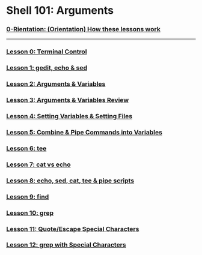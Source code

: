 # Shell 101: Arguments

### [0-Rientation: (Orientation) How these lessons work](https://github.com/inkVerb/vip/blob/master/101-shell/0-Rientation.md)

___

### [Lesson 0: Terminal Control](https://github.com/inkVerb/vip/blob/master/101-shell/Lesson-00.md)

### [Lesson 1: gedit, echo & sed](https://github.com/inkVerb/vip/blob/master/101-shell/Lesson-01.md)

### [Lesson 2: Arguments & Variables](https://github.com/inkVerb/vip/blob/master/101-shell/Lesson-02.md)

### [Lesson 3: Arguments & Variables Review](https://github.com/inkVerb/vip/blob/master/101-shell/Lesson-03.md)

### [Lesson 4: Setting Variables & Setting Files](https://github.com/inkVerb/vip/blob/master/101-shell/Lesson-04.md)

### [Lesson 5: Combine & Pipe Commands into Variables](https://github.com/inkVerb/vip/blob/master/101-shell/Lesson-05.md)

### [Lesson 6: tee](https://github.com/inkVerb/vip/blob/master/101-shell/Lesson-06.md)

### [Lesson 7: cat vs echo](https://github.com/inkVerb/vip/blob/master/101-shell/Lesson-07.md)

### [Lesson 8: echo, sed, cat, tee & pipe scripts](https://github.com/inkVerb/vip/blob/master/101-shell/Lesson-08.md)

### [Lesson 9: find](https://github.com/inkVerb/vip/blob/master/101-shell/Lesson-09.md)

### [Lesson 10: grep](https://github.com/inkVerb/vip/blob/master/101-shell/Lesson-10.md)

### [Lesson 11: Quote/Escape Special Characters](https://github.com/inkVerb/vip/blob/master/101-shell/Lesson-11.md)

### [Lesson 12: grep with Special Characters](https://github.com/inkVerb/vip/blob/master/101-shell/Lesson-12.md)
